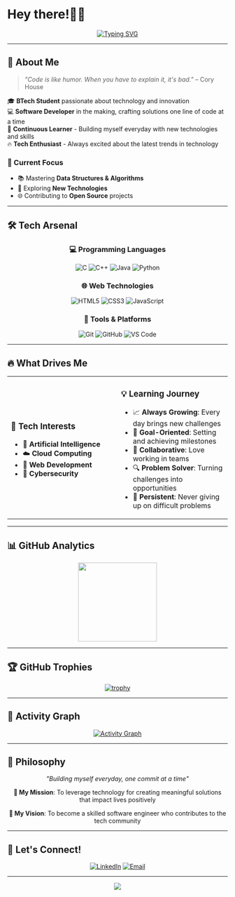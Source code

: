 # Hey there!👋🏻

<div align="center">
  
 [![Typing SVG](https://readme-typing-svg.herokuapp.com?font=Times+New+Roman&weight=1200&size=30&duration=6000&pause=500&color=F720E2&width=435&lines=I'm+Pragati+Mishra%F0%9F%91%A9%F0%9F%8F%BB%E2%80%8D%F0%9F%92%BB)](https://git.io/typing-svg)
  
</div>

---

## 🌟 About Me

> *"Code is like humor. When you have to explain it, it's bad."* – Cory House

🎓 **BTech Student** passionate about technology and innovation  
💻 **Software Developer** in the making, crafting solutions one line of code at a time  
🌱 **Continuous Learner** - Building myself everyday with new technologies and skills  
🔥 **Tech Enthusiast** - Always excited about the latest trends in technology  

### 🎯 Current Focus
- 📚 Mastering **Data Structures & Algorithms**
- 🔬 Exploring **New Technologies**
- 🌐 Contributing to **Open Source** projects

---

## 🛠️ Tech Arsenal

<div align="center">

### 💻 Programming Languages
![C](https://img.shields.io/badge/C-00599C?style=for-the-badge&logo=c&logoColor=white)
![C++](https://img.shields.io/badge/C++-00599C?style=for-the-badge&logo=cplusplus&logoColor=white)
![Java](https://img.shields.io/badge/Java-ED8B00?style=for-the-badge&logo=openjdk&logoColor=white)
![Python](https://img.shields.io/badge/Python-3776AB?style=for-the-badge&logo=python&logoColor=white)

### 🌐 Web Technologies
![HTML5](https://img.shields.io/badge/HTML5-E34F26?style=for-the-badge&logo=html5&logoColor=white)
![CSS3](https://img.shields.io/badge/CSS3-1572B6?style=for-the-badge&logo=css3&logoColor=white)
![JavaScript](https://img.shields.io/badge/JavaScript-F7DF1E?style=for-the-badge&logo=javascript&logoColor=black)

### 🔧 Tools & Platforms
![Git](https://img.shields.io/badge/Git-F05032?style=for-the-badge&logo=git&logoColor=white)
![GitHub](https://img.shields.io/badge/GitHub-100000?style=for-the-badge&logo=github&logoColor=white)
![VS Code](https://img.shields.io/badge/VS_Code-0078D4?style=for-the-badge&logo=visual%20studio%20code&logoColor=white)

</div>

---

## 🔥 What Drives Me

<table>
<tr>
<td width="50%">

### 🚀 **Tech Interests**
- 🤖 **Artificial Intelligence**
- ☁️ **Cloud Computing**
- 📱 **Web Development**
- 🔐 **Cybersecurity**

</td>
<td width="50%">

### 💡 **Learning Journey**
- 📈 **Always Growing**: Every day brings new challenges
- 🎯 **Goal-Oriented**: Setting and achieving milestones
- 🤝 **Collaborative**: Love working in teams
- 🔍 **Problem Solver**: Turning challenges into opportunities
- 💪 **Persistent**: Never giving up on difficult problems

</td>
</tr>
</table>

---

## 📊 GitHub Analytics

<div align="center">
  
  <img height="180em" src="https://github-readme-stats.vercel.app/api?username=Pragatimishra22&show_icons=true&theme=tokyonight&include_all_commits=true&count_private=true"/>
 

</div>


---

## 🏆 GitHub Trophies

<div align="center">
  
  [![trophy](https://github-profile-trophy.vercel.app/?username=Pragatimishra22&theme=tokyonight&no-frame=false&no-bg=false&margin-w=4)](https://github.com/ryo-ma/github-profile-trophy)
  
</div>

---

## 🌈 Activity Graph

<div align="center">
  
  [![Activity Graph](https://github-readme-activity-graph.vercel.app/graph?username=Pragatimishra22&theme=tokyo-night)](https://github.com/ashutosh00710/github-readme-activity-graph)
  
</div>

---

## 💭 Philosophy

<div align="center">
  
  *"Building myself everyday, one commit at a time"*
  
  **🎯 My Mission**: To leverage technology for creating meaningful solutions that impact lives positively
  
  **🌟 My Vision**: To become a skilled software engineer who contributes to the tech community
  
</div>

---

## 🤝 Let's Connect!

<div align="center">
  
  [![LinkedIn](https://img.shields.io/badge/LinkedIn-0077B5?style=for-the-badge&logo=linkedin&logoColor=white)](https://www.linkedin.com/in/pragati-mishra-865203334/)
  [![Email](https://img.shields.io/badge/Gmail-D14836?style=for-the-badge&logo=gmail&logoColor=white)](mailto:syncwithpragati@gmail.com)
  
</div>

---


<div align="center">
  <img src="https://capsule-render.vercel.app/api?type=waving&color=gradient&height=100&section=footer"/>
</div>

